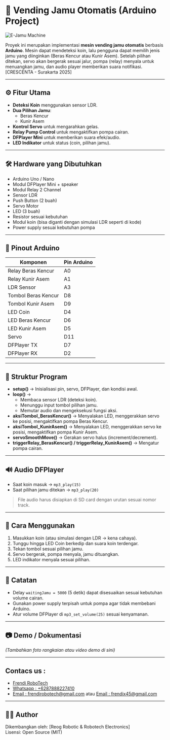 # 🍶 Vending Jamu Otomatis (Arduino Project)

![E-Jamu Machine](https://github.com/Frendi-X/E-Jamu-Berbasis-Arduino/blob/main/picture/Vending%20Jamu.jpg) 

Proyek ini merupakan implementasi **mesin vending jamu otomatis** berbasis **Arduino**. Mesin dapat mendeteksi koin, lalu pengguna dapat memilih jenis jamu yang diinginkan (Beras Kencur atau Kunir Asem). Setelah pilihan ditekan, servo akan bergerak sesuai jalur, pompa (relay) menyala untuk menuangkan jamu, dan audio player memberikan suara notifikasi. [CRESCENTA - Surakarta 2025]

---

## ⚙️ Fitur Utama
- **Deteksi Koin** menggunakan sensor LDR.
- **Dua Pilihan Jamu**: 
  - Beras Kencur  
  - Kunir Asem
- **Kontrol Servo** untuk mengarahkan gelas.
- **Relay Pump Control** untuk mengaktifkan pompa cairan.
- **DFPlayer Mini** untuk memberikan suara efek/audio.
- **LED Indikator** untuk status (coin, pilihan jamu).

---

## 🛠️ Hardware yang Dibutuhkan
- Arduino Uno / Nano
- Modul DFPlayer Mini + speaker
- Modul Relay 2 Channel
- Sensor LDR
- Push Button (2 buah)
- Servo Motor
- LED (3 buah)
- Resistor sesuai kebutuhan
- Modul koin (bisa diganti dengan simulasi LDR seperti di kode)
- Power supply sesuai kebutuhan pompa

---

## 📌 Pinout Arduino
| Komponen            | Pin Arduino |
|---------------------|-------------|
| Relay Beras Kencur  | A0          |
| Relay Kunir Asem    | A1          |
| LDR Sensor          | A3          |
| Tombol Beras Kencur | D8          |
| Tombol Kunir Asem   | D9          |
| LED Coin            | D4          |
| LED Beras Kencur    | D6          |
| LED Kunir Asem      | D5          |
| Servo               | D11         |
| DFPlayer TX         | D7          |
| DFPlayer RX         | D2          |

---

## 📂 Struktur Program
- **setup()** → Inisialisasi pin, servo, DFPlayer, dan kondisi awal.
- **loop()** → 
  - Membaca sensor LDR (deteksi koin).  
  - Menunggu input tombol pilihan jamu.  
  - Memutar audio dan mengeksekusi fungsi aksi.
- **aksiTombol_BerasKencur()** → Menyalakan LED, menggerakkan servo ke posisi, mengaktifkan pompa Beras Kencur.
- **aksiTombol_KunirAsem()** → Menyalakan LED, menggerakkan servo ke posisi, mengaktifkan pompa Kunir Asem.
- **servoSmoothMove()** → Gerakan servo halus (increment/decrement).
- **triggerRelay_BerasKencur() / triggerRelay_KunirAsem()** → Mengatur pompa cairan.

---

## 🔊 Audio DFPlayer
- Saat koin masuk → `mp3_play(15)`  
- Saat pilihan jamu ditekan → `mp3_play(20)`

> File audio harus disiapkan di SD card dengan urutan sesuai nomor track.

---

## 🚀 Cara Menggunakan
1. Masukkan koin (atau simulasi dengan LDR → kena cahaya).  
2. Tunggu hingga LED Coin berkedip dan suara koin terdengar.  
3. Tekan tombol sesuai pilihan jamu.  
4. Servo bergerak, pompa menyala, jamu dituangkan.  
5. LED indikator menyala sesuai pilihan.

---

## 📝 Catatan
- Delay `waitingJamu = 5000` (5 detik) dapat disesuaikan sesuai kebutuhan volume cairan.  
- Gunakan power supply terpisah untuk pompa agar tidak membebani Arduino.  
- Atur volume DFPlayer di `mp3_set_volume(25)` sesuai kenyamanan.

---

## 📷 Demo / Dokumentasi
*(Tambahkan foto rangkaian atau video demo di sini)*

---

## Contacs us : 
* [Frendi RoboTech](https://www.instagram.com/frendi.co/)
* [Whatsapp : +6287888227410](https://wa.me/+6287888227410)
* [Email    : frendirobotech@gmail.com](https://mail.google.com/mail/u/0/?view=cm&tf=1&fs=1&to=frendirobotech@gmail.com) atau [Email    : frendix45@gmail.com](https://mail.google.com/mail/u/0/?view=cm&tf=1&fs=1&to=frendix45@gmail.com)

---

## 👨‍💻 Author
Dikembangkan oleh: [Reog Robotic & Robotech Electronics]  
Lisensi: Open Source (MIT)

